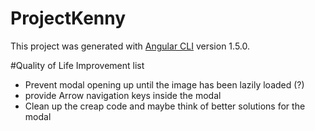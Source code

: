 # ProjectKenny

This project was generated with [Angular CLI](https://github.com/angular/angular-cli) version 1.5.0.

#Quality of Life Improvement list
- Prevent modal opening up until the image has been lazily loaded (?)
- provide Arrow navigation keys inside the modal
- Clean up the creap code and maybe think of better solutions for the modal
